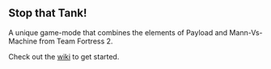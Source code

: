 ## Stop that Tank!

A unique game-mode that combines the elements of Payload and Mann-Vs-Machine from Team Fortress 2.

Check out the [wiki](https://github.com/akowald/StopThatTank/wiki) to get started.
